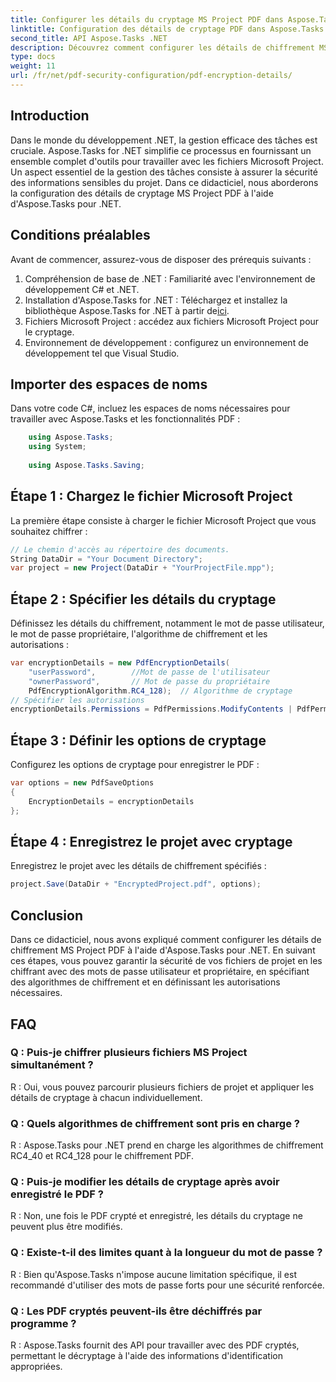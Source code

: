 ```yaml
---
title: Configurer les détails du cryptage MS Project PDF dans Aspose.Tasks
linktitle: Configuration des détails de cryptage PDF dans Aspose.Tasks
second_title: API Aspose.Tasks .NET
description: Découvrez comment configurer les détails de chiffrement MS Project PDF dans Aspose.Tasks pour .NET. Sécurisez vos fichiers de projet avec des mots de passe utilisateur et propriétaire.
type: docs
weight: 11
url: /fr/net/pdf-security-configuration/pdf-encryption-details/
---
```

## Introduction
Dans le monde du développement .NET, la gestion efficace des tâches est cruciale. Aspose.Tasks for .NET simplifie ce processus en fournissant un ensemble complet d'outils pour travailler avec les fichiers Microsoft Project. Un aspect essentiel de la gestion des tâches consiste à assurer la sécurité des informations sensibles du projet. Dans ce didacticiel, nous aborderons la configuration des détails de cryptage MS Project PDF à l'aide d'Aspose.Tasks pour .NET.
## Conditions préalables
Avant de commencer, assurez-vous de disposer des prérequis suivants :
1. Compréhension de base de .NET : Familiarité avec l'environnement de développement C# et .NET.
2.  Installation d'Aspose.Tasks for .NET : Téléchargez et installez la bibliothèque Aspose.Tasks for .NET à partir de[ici](https://releases.aspose.com/tasks/net/).
3. Fichiers Microsoft Project : accédez aux fichiers Microsoft Project pour le cryptage.
4. Environnement de développement : configurez un environnement de développement tel que Visual Studio.

## Importer des espaces de noms
Dans votre code C#, incluez les espaces de noms nécessaires pour travailler avec Aspose.Tasks et les fonctionnalités PDF :
```csharp
    using Aspose.Tasks;
    using System;
    
    using Aspose.Tasks.Saving;
```
## Étape 1 : Chargez le fichier Microsoft Project
La première étape consiste à charger le fichier Microsoft Project que vous souhaitez chiffrer :
```csharp
// Le chemin d'accès au répertoire des documents.
String DataDir = "Your Document Directory";
var project = new Project(DataDir + "YourProjectFile.mpp");
```
## Étape 2 : Spécifier les détails du cryptage
Définissez les détails du chiffrement, notamment le mot de passe utilisateur, le mot de passe propriétaire, l'algorithme de chiffrement et les autorisations :
```csharp
var encryptionDetails = new PdfEncryptionDetails(
    "userPassword",        //Mot de passe de l'utilisateur
    "ownerPassword",       // Mot de passe du propriétaire
    PdfEncryptionAlgorithm.RC4_128);  // Algorithme de cryptage
// Spécifier les autorisations
encryptionDetails.Permissions = PdfPermissions.ModifyContents | PdfPermissions.ModifyAnnotations;
```
## Étape 3 : Définir les options de cryptage
Configurez les options de cryptage pour enregistrer le PDF :
```csharp
var options = new PdfSaveOptions
{
    EncryptionDetails = encryptionDetails
};
```
## Étape 4 : Enregistrez le projet avec cryptage
Enregistrez le projet avec les détails de chiffrement spécifiés :
```csharp
project.Save(DataDir + "EncryptedProject.pdf", options);
```

## Conclusion
Dans ce didacticiel, nous avons expliqué comment configurer les détails de chiffrement MS Project PDF à l'aide d'Aspose.Tasks pour .NET. En suivant ces étapes, vous pouvez garantir la sécurité de vos fichiers de projet en les chiffrant avec des mots de passe utilisateur et propriétaire, en spécifiant des algorithmes de chiffrement et en définissant les autorisations nécessaires.
## FAQ
### Q : Puis-je chiffrer plusieurs fichiers MS Project simultanément ?
R : Oui, vous pouvez parcourir plusieurs fichiers de projet et appliquer les détails de cryptage à chacun individuellement.
### Q : Quels algorithmes de chiffrement sont pris en charge ?
R : Aspose.Tasks pour .NET prend en charge les algorithmes de chiffrement RC4_40 et RC4_128 pour le chiffrement PDF.
### Q : Puis-je modifier les détails de cryptage après avoir enregistré le PDF ?
R : Non, une fois le PDF crypté et enregistré, les détails du cryptage ne peuvent plus être modifiés.
### Q : Existe-t-il des limites quant à la longueur du mot de passe ?
R : Bien qu'Aspose.Tasks n'impose aucune limitation spécifique, il est recommandé d'utiliser des mots de passe forts pour une sécurité renforcée.
### Q : Les PDF cryptés peuvent-ils être déchiffrés par programme ?
R : Aspose.Tasks fournit des API pour travailler avec des PDF cryptés, permettant le décryptage à l'aide des informations d'identification appropriées.